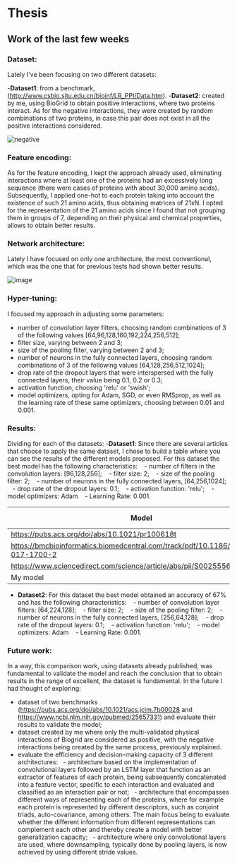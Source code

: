 # Thesis

## Work of the last few weeks
### **Dataset:** 
Lately I've been focusing on two different datasets:

-**Dataset1**: from a benchmark, (http://www.csbio.sjtu.edu.cn/bioinf/LR_PPI/Data.htm).
-**Dataset2**: created by me, using BioGrid to obtain positive interactions, where two proteins interact. As for the negative interactions, they were created by random combinations of two proteins, in case this pair does not exist in all the positive interactions considered.


![negative](https://user-images.githubusercontent.com/58522514/78459150-f7ae3e00-76ae-11ea-87e7-6fbd41c81a53.PNG)

### **Feature encoding:**
As for the feature encoding, I kept the approach already used, eliminating interactions where at least one of the proteins had an excessively long sequence (there were cases of proteins with about 30,000 amino acids). Subsequently, I applied one-hot to each protein taking into account the existence of such 21 amino acids, thus obtaining matrices of 21xN. I opted for the representation of the 21 amino acids since I found that not grouping them in groups of 7, depending on their physical and chemical properties, allows to obtain better results.

### **Network architecture:** 
Lately I have focused on only one architecture, the most conventional, which was the one that for previous tests had shown better results.

![image](https://user-images.githubusercontent.com/58522514/78458093-c5004780-76a6-11ea-9d83-225c6f55310e.png)

### **Hyper-tuning:**
I focused my approach in adjusting some parameters:
- number of convolution layer filters, choosing random combinations of 3 of the following values [64,96,128,160,192,224,256,512];
- filter size, varying between 2 and 3;
- size of the pooling filter, varying between 2 and 3;
- number of neurons in the fully connected layers, choosing random combinations of 3 of the following values [64,128,256,512,1024];
- drop rate of the dropout layers that were interspersed with the fully connected layers, their value being 0.1, 0.2 or 0.3;
- activation function, choosing 'relu' or 'swish';
- model optimizers, opting for Adam, SGD, or even RMSprop, as well as the learning rate of these same optimizers, choosing between 0.01 and 0.001.

### **Results:** 
Dividing for each of the datasets:
-**Dataset1**: Since there are several articles that choose to apply the same dataset, I chose to build a table where you can see the results of the different models proposed. For this dataset the best model has the following characteristics:
   - number of filters in the convolution layers: [96,128,256];
   - filter size: 2;
   - size of the pooling filter: 2;
   - number of neurons in the fully connected layers, [64,256,1024];
   - drop rate of the dropout layers: 0.1;
   - activation function: 'relu';
   - model optimizers: Adam
   - Learning Rate: 0.001.
  
Model  | Accuracy (%)| 
----------- | -------------
https://pubs.acs.org/doi/abs/10.1021/pr100618t | 97.9
https://bmcbioinformatics.biomedcentral.com/track/pdf/10.1186/s12859-017-1700-2 | 96.8
https://www.sciencedirect.com/science/article/abs/pii/S0025556418307168 | 98.3
My model  | 98.4


- **Dataset2**: For this dataset the best model obtained an accuracy of 67% and has the following characteristics:
   - number of convolution layer filters: [64,224,128];
   - filter size: 2;
   - size of the pooling filter: 2;
   - number of neurons in the fully connected layers, [256,64,128];
   - drop rate of the dropout layers: 0.1;
   - activation function: 'relu';
   - model optimizers: Adam
   - Learning Rate: 0.001.

### **Future work:** 
In a way, this comparison work, using datasets already published, was fundamental to validate the model and reach the conclusion that to obtain results in the range of excellent, the dataset is fundamental. In the future I had thought of exploring:
- dataset of two benchmarks (https://pubs.acs.org/doi/abs/10.1021/acs.jcim.7b00028 and https://www.ncbi.nlm.nih.gov/pubmed/25657331) and evaluate their results to validate the model;
- dataset created by me where only the multi-validated physical interactions of Biogrid are considered as positive, with the negative interactions being created by the same process, previously explained.
- evaluate the efficiency and decision-making capacity of 3 different architectures:
  - architecture based on the implementation of convolutional layers followed by an LSTM layer that function as an extractor of features of each protein, being subsequently concatenated into a feature vector, specific to each interaction and evaluated and classified as an interaction pair or not;
  - architecture that encompasses different ways of representing each of the proteins, where for example each protein is represented by different descriptors, such as conjoint triads, auto-covariance, among others. The main focus being to evaluate whether the different information from different representations can complement each other and thereby create a model with better generalization capacity;
  - architecture where only convolutional layers are used, where downsampling, typically done by pooling layers,
is now achieved by using different stride values.

